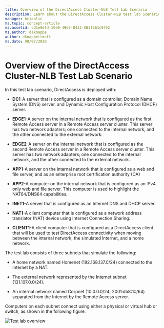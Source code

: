 ```yaml
---
title: Overview of the DirectAccess Cluster-NLB Test Lab Scenario
description: Learn about the DirectAccess Cluster-NLB test lab Scenario and the three subnets it consists of.
manager: brianlic
ms.topic: concept-article
ms.assetid: cd1e9efd-19e9-49e7-8432-881f661c9792
ms.author: daknappe
author: dknappettmsft
ms.date: 08/07/2020
---
```

# Overview of the DirectAccess Cluster-NLB Test Lab Scenario

In this test lab scenario, DirectAccess is deployed with:

-   **DC1**-A server that is configured as a domain controller, Domain Name System (DNS) server, and Dynamic Host Configuration Protocol (DHCP) server.

-   **EDGE1**-A server on the internal network that is configured as the first Remote Access server in a Remote Access server cluster. This server has two network adapters; one connected to the internal network, and the other connected to the external network.

-   **EDGE2**-A server on the internal network that is configured as the second Remote Access server in a Remote Access server cluster. This server has two network adapters; one connected to the internal network, and the other connected to the external network.

-   **APP1**-A server on the internal network that is configured as a web and file server, and as an enterprise root certification authority (CA)

-   **APP2**-A computer on the internal network that is configured as an IPv4 only web and file server. This computer is used to highlight the NAT64/DNS64 capabilities.

-   **INET1**-A server that is configured as an Internet DNS and DHCP server.

-   **NAT1**-A client computer that is configured as a network address translator (NAT) device using Internet Connection Sharing.

-   **CLIENT1**-A client computer that is configured as a DirectAccess client that will be used to test DirectAccess connectivity when moving between the internal network, the simulated Internet, and a home network.

The test lab consists of three subnets that simulate the following:

-   A home network named Homenet (192.168.137.0/24) connected to the Internet by a NAT.

-   The external network represented by the Internet subnet (131.107.0.0/24).

-   An internal network named Corpnet (10.0.0.0/24; 2001:db8:1::/64) separated from the Internet by the Remote Access server.

Computers on each subnet connect using either a physical or virtual hub or switch, as shown in the following figure.

![Test lab overview](../../../media/Overview-of-the-Test-Lab-Scenario_5/TLG_DA_Cluster.png)




